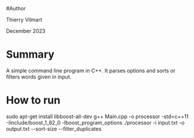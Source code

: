 #Author

Thierry Vilmart

December 2023

# Summary

A simple command line program in C++.
It parses options and sorts or filters words given in input.

# How to run

sudo apt-get install libboost-all-dev
g++ Main.cpp -o processor -std=c++11 -Iinclude/boost_1_82_0 -lboost_program_options
./processor -i input.txt -o output.txt --sort-size --filter_duplicates

